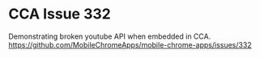 # CCA Issue 332

Demonstrating broken youtube API when embedded in CCA.
https://github.com/MobileChromeApps/mobile-chrome-apps/issues/332
